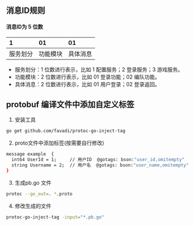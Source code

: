 ## 消息ID规则

#### 消息ID为 5 位数 

| 1 | 01 | 01 |
| :------ | :------ | :------ |
| 服务划分 | 功能模块 | 具体消息 |

- 服务划分：1 位数进行表示，比如 1 配置服务；2 登录服务；3 游戏服务。
- 功能模块：2 位数进行表示，比如 01 登录功能；02 编队功能。
- 具体消息：2 位数进行表示，比如 01 用户登录；02 登录返回。


## protobuf 编译文件中添加自定义标签
1. 安装工具
```bash
go get github.com/favadi/protoc-go-inject-tag
```

2. proto文件中添加标签(按需要自行修改)
```bash
message example  {
  int64 UserId = 1;     // 用户ID  @gotags: bson:"user_id,omitempty"
  string Username = 2;  // 用户名  @gotags: bson:"user_name,omitempty"
}
```

3. 生成pb.go 文件
```bash
protoc --go_out=. *.proto
```

4. 修改生成的文件
```bash
protoc-go-inject-tag -input="*.pb.go"
```

